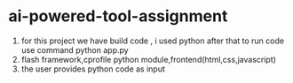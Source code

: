 # ai-powered-tool-assignment
1. for this project we have build code , i used python after that to run code use command python app.py
2.  flash framework,cprofile python module,frontend(html,css,javascript)
3.  the user provides python code as input
